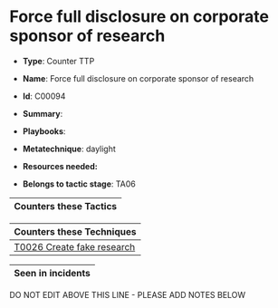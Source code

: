 # Force full disclosure on corporate sponsor of research

* **Type**: Counter TTP

* **Name**: Force full disclosure on corporate sponsor of research

* **Id**: C00094

* **Summary**: 

* **Playbooks**: 

* **Metatechnique**: daylight

* **Resources needed:** 

* **Belongs to tactic stage**: TA06


| Counters these Tactics |
| ---------------------- |



| Counters these Techniques |
| ------------------------- |
| [T0026 Create fake research](../techniques/T0026.md) |



| Seen in incidents |
| ----------------- |


DO NOT EDIT ABOVE THIS LINE - PLEASE ADD NOTES BELOW